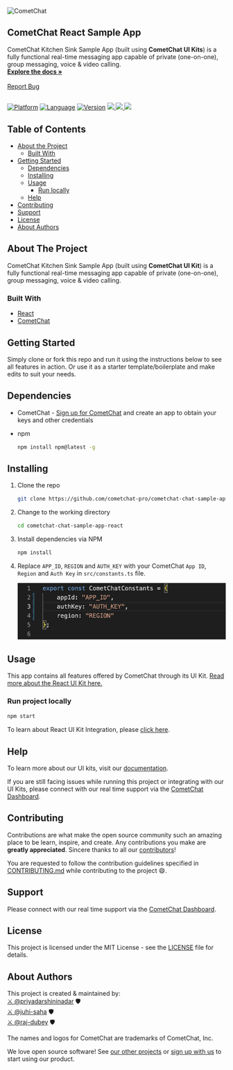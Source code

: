 <!-- PROJECT LOGO -->
<div>
    <img alt="CometChat" src="https://avatars2.githubusercontent.com/u/45484907?s=200&v=4" width="180" height="180" alt="CometChat" />
</div>    
<h2>CometChat React Sample App</h3>
<p>
  CometChat Kitchen Sink Sample App (built using <b>CometChat UI Kits</b>) is a fully functional real-time messaging app capable of private (one-on-one), group messaging, voice & video calling.
  <br />
  <a href="https://www.cometchat.com/docs/v4/react-uikit/overview"><strong>Explore the docs »</strong></a>
  <br />
  <br />
  <a href="https://github.com/cometchat-pro/cometchat-chat-sample-app-react/issues">Report Bug</a>
</p>

##

[![Platform](https://img.shields.io/badge/Platform-React-blue?logo=react&color=%235fd3f3)](#) [![Language](https://img.shields.io/badge/Language-Typescript-blue?logo=typescript&color=%232f74c0)](#)
[![Version](https://img.shields.io/badge/Version-4-blue?color=red)](#)
<a href="https://github.com/cometchat-pro/cometchat-chat-sample-app-react/releases/" alt="Releases">
<img src="https://img.shields.io/github/v/release/cometchat-pro/cometchat-chat-sample-app-react?label=Release&color=brightgreen" />
</a>
<a href="https://github.com/cometchat-pro/javascript-react-chat-ui-kit/stargazers">
<img src="https://img.shields.io/github/stars/cometchat-pro/javascript-react-chat-ui-kit?style=social" />
</a>
<a href="https://twitter.com/CometChat">
<img src="https://img.shields.io/twitter/follow/CometChat?label=CometChat&style=social" />
</a>

<!-- TABLE OF CONTENTS -->

## Table of Contents

- [About the Project](#about-the-project)
  - [Built With](#built-with)
- [Getting Started](#getting-started)
  - [Dependencies](#dependencies)
  - [Installing](#installing)
  - [Usage](#usage)
    - [Run locally](#run-project-locally)
  - [Help](#help)
- [Contributing](#contributing)
- [Support](#support)
- [License](#license)
- [About Authors](#about-authors)

<!-- ABOUT THE PROJECT -->

## About The Project

CometChat Kitchen Sink Sample App (built using **CometChat UI Kit**) is a fully functional real-time messaging app capable of private (one-on-one), group messaging, voice & video calling.

### Built With

- [React](https://react.dev)
- [CometChat](https://cometchat.com)

<!-- GETTING STARTED -->

## Getting Started

Simply clone or fork this repo and run it using the instructions below to see all features in action. Or use it as a starter template/boilerplate and make edits to suit your needs.

## Dependencies

- CometChat - [Sign up for CometChat](https://app.cometchat.com) and create an app to obtain your keys and other credentials

- npm

  ```sh
  npm install npm@latest -g
  ```

## Installing

1. Clone the repo

   ```sh
   git clone https://github.com/cometchat-pro/cometchat-chat-sample-app-react.git -b v4
   ```

2. Change to the working directory

   ```sh
   cd cometchat-chat-sample-app-react
   ```

3. Install dependencies via NPM

   ```sh
   npm install
   ```

4. Replace `APP_ID`, `REGION` and `AUTH_KEY` with your CometChat `App ID`, `Region` and `Auth Key` in `src/constants.ts` file.

   ![Replacing constants in src/constants.ts](./Screenshots/constants.png "Replacing constants in src/constants.ts")

<!-- USAGE EXAMPLES -->

## Usage

This app contains all features offered by CometChat through its UI Kit. [Read more about the React UI Kit here.](https://www.cometchat.com/docs/v4/react-uikit/overview)

### Run project locally

```sh
npm start
```

To learn about React UI Kit Integration, please [click here](https://www.cometchat.com/docs/v4/react-uikit/integration).

## Help

To learn more about our UI kits, visit our [documentation](https://www.cometchat.com/docs/v4/react-uikit/overview).

If you are still facing issues while running this project or integrating with our UI Kits, please connect with our real time support via the [CometChat Dashboard](https://app.cometchat.com/).

<!-- CONTRIBUTING -->

## Contributing

Contributions are what make the open source community such an amazing place to be learn, inspire, and create. Any contributions you make are **greatly appreciated**. Sincere thanks to all our [contributors](https://github.com/cometchat-pro/cometchat-chat-sample-app-react/graphs/contributors)!

You are requested to follow the contribution guidelines specified in [CONTRIBUTING.md](./CONTRIBUTING.md) while contributing to the project :smile:.

## Support

Please connect with our real time support via the [CometChat Dashboard](https://app.cometchat.com/).

<!-- LICENSE -->

## License

This project is licensed under the MIT License - see the [LICENSE](./LICENSE) file for details.

## About Authors

This project is created & maintained by: <br/>
[⚔️ @priyadarshininadar](https://github.com/priyadarshininadar) 🛡 <br>
[⚔️ @juhi-saha](https://github.com/juhi-saha) 🛡 <br>
[⚔️ @raj-dubey](https://github.com/raj-dubey1) 🛡

The names and logos for CometChat are trademarks of CometChat, Inc.

We love open source software! See [our other projects](https://github.com/cometchat-pro) or [sign up with us](https://app.cometchat.com/signup) to start using our product.
